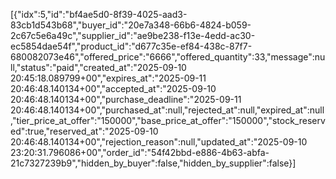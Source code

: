 [{"idx":5,"id":"bf4ae5d0-8f39-4025-aad3-83cb1d543b68","buyer_id":"20e7a348-66b6-4824-b059-2c67c5e6a49c","supplier_id":"ae9be238-f13e-4edd-ac30-ec5854dae54f","product_id":"d677c35e-ef84-438c-87f7-680082073e46","offered_price":"6666","offered_quantity":33,"message":null,"status":"paid","created_at":"2025-09-10 20:45:18.089799+00","expires_at":"2025-09-11 20:46:48.140134+00","accepted_at":"2025-09-10 20:46:48.140134+00","purchase_deadline":"2025-09-11 20:46:48.140134+00","purchased_at":null,"rejected_at":null,"expired_at":null,"tier_price_at_offer":"150000","base_price_at_offer":"150000","stock_reserved":true,"reserved_at":"2025-09-10 20:46:48.140134+00","rejection_reason":null,"updated_at":"2025-09-10 23:20:31.796086+00","order_id":"54f42bbd-e886-4b63-abfa-21c7327239b9","hidden_by_buyer":false,"hidden_by_supplier":false}]